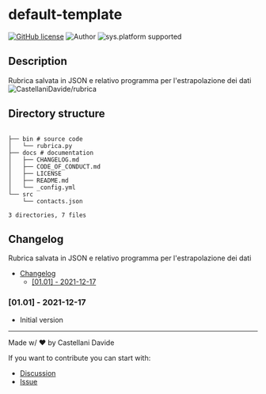 # default-template
[![GitHub license](https://img.shields.io/badge/license-GNU-green?style=flat)](https://github.com/CastellaniDavide/rubrica/blob/main/docs/LICENSE)
![Author](https://img.shields.io/badge/author-Castellani%20Davide-green?style=flat)
![sys.platform supported](https://img.shields.io/badge/OS%20platform%20supported-all-blue?style=flat) 

##  Description 
Rubrica salvata in JSON e relativo programma per l'estrapolazione dei dati
![CastellaniDavide/rubrica](https://opengraph.githubassets.com/066a8f8d8a2674a3e4e2cf17f8fc9aaa7190dfbb77ce2b83bbe19d4337edf625/CastellaniDavide/rubrica)
##  Directory structure 

```

├── bin # source code
│   └── rubrica.py
├── docs # documentation
│   ├── CHANGELOG.md
│   ├── CODE_OF_CONDUCT.md
│   ├── LICENSE
│   ├── README.md
│   └── _config.yml
└── src
    └── contacts.json

3 directories, 7 files
```
##  Changelog 

Rubrica salvata in JSON e relativo programma per l'estrapolazione dei dati

- [ Changelog ](#changelog)
  - [[01.01] - 2021-12-17](#0101---2021-12-17)

### [01.01] - 2021-12-17
 - Initial version

---
Made w/ :heart: by Castellani Davide

If you want to contribute you can start with:
- [Discussion](https://github.com/CastellaniDavide/rubrica/discussions)
- [Issue](https://github.com/CastellaniDavide/rubrica/issues/new)
